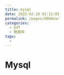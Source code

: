 ```yaml
---
title: mysql
date: 2022-02-10 01:11:03
permalink: /pages/09b0ea/
categories:
  - pdf
  - 数据库
tags:
  - 
---
```


# Mysql